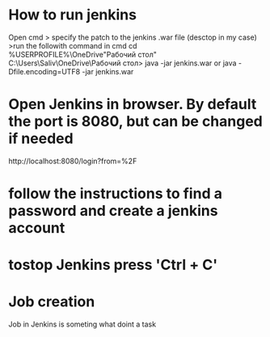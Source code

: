 # How to run jenkins
Open cmd > specify the patch to the jenkins .war file (desctop in my case) >run the followith command in cmd 
cd %USERPROFILE%\OneDrive\"Рабочий стол"
C:\Users\Saliv\OneDrive\Рабочий стол>
java -jar jenkins.war
or
java -Dfile.encoding=UTF8 -jar jenkins.war
 # Open Jenkins in browser. By default the port is 8080, but can be changed if needed
http://localhost:8080/login?from=%2F

# follow the instructions to find a password and create a jenkins account

# tostop Jenkins press 'Ctrl + C'

# Job creation
Job in Jenkins is someting what doint a task
